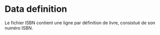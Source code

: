 # Data definition

Le fichier ISBN contient une ligne par définition de livre, consistué de son numéro ISBN.
